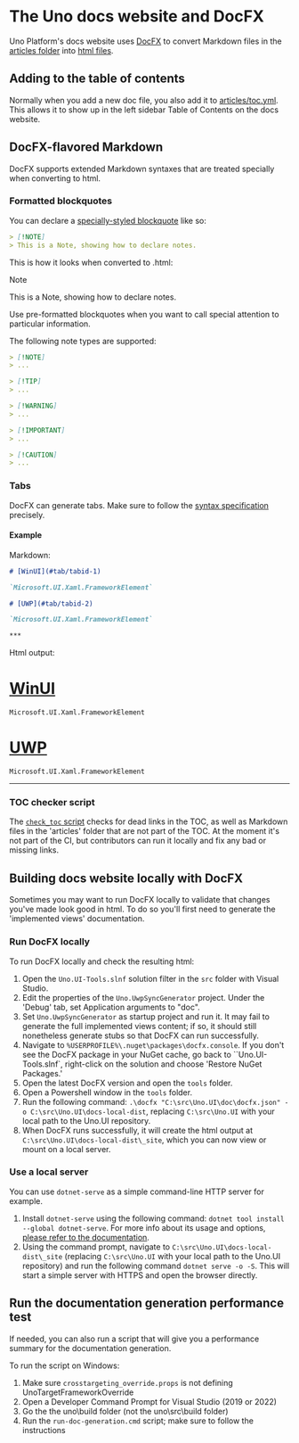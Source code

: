 ﻿# The Uno docs website and DocFX

Uno Platform's docs website uses [DocFX](https://dotnet.github.io/docfx/) to convert Markdown files in the [articles folder](https://github.com/unoplatform/uno/tree/master/doc/articles) into [html files](https://platform.uno/docs/articles/intro.html).

## Adding to the table of contents

Normally when you add a new doc file, you also add it to [articles/toc.yml](https://github.com/unoplatform/uno/blob/master/doc/articles/toc.yml). This allows it to show up in the left sidebar Table of Contents on the docs website.

## DocFX-flavored Markdown

DocFX supports extended Markdown syntaxes that are treated specially when converting to html.

### Formatted blockquotes

You can declare a [specially-styled blockquote](https://dotnet.github.io/docfx/spec/docfx_flavored_markdown.html#note-warningtipimportant) like so:

```md
> [!NOTE]
> This is a Note, showing how to declare notes.
```

This is how it looks when converted to .html:

> [!NOTE]
> This is a Note, showing how to declare notes.

Use pre-formatted blockquotes when you want to call special attention to particular information.

The following note types are supported:

```md
> [!NOTE]
> ...

> [!TIP]
> ...

> [!WARNING]
> ...

> [!IMPORTANT]
> ...

> [!CAUTION]
> ...

```

### Tabs

DocFX can generate tabs. Make sure to follow the [syntax specification](https://dotnet.github.io/docfx/spec/docfx_flavored_markdown.html#tabbed-content) precisely.

#### Example

Markdown:

```md
# [WinUI](#tab/tabid-1)

`Microsoft.UI.Xaml.FrameworkElement`

# [UWP](#tab/tabid-2)

`Microsoft.UI.Xaml.FrameworkElement`

***
```

Html output:

# [WinUI](#tab/tabid-1)

`Microsoft.UI.Xaml.FrameworkElement`

# [UWP](#tab/tabid-2)

`Microsoft.UI.Xaml.FrameworkElement`

***

### TOC checker script

The [`check_toc` script](https://github.com/unoplatform/uno/blob/master/doc/articles/check_toc.ps1) checks for dead links in the TOC, as well as Markdown files in the 'articles' folder that are not part of the TOC. At the moment it's not part of the CI, but contributors can run it locally and fix any bad or missing links.

<!-- TODO: ## Anchor links -->

## Building docs website locally with DocFX

Sometimes you may want to run DocFX locally to validate that changes you've made look good in html. To do so you'll first need to generate the 'implemented views' documentation.

### Run DocFX locally

To run DocFX locally and check the resulting html:

1. Open the `Uno.UI-Tools.slnf` solution filter in the `src` folder with Visual Studio.
2. Edit the properties of the `Uno.UwpSyncGenerator` project. Under the 'Debug' tab, set Application arguments to "doc".
3. Set `Uno.UwpSyncGenerator` as startup project and run it. It may fail to generate the full implemented views content; if so, it should still nonetheless generate stubs so that DocFX can run successfully.
4. Navigate to `%USERPROFILE%\.nuget\packages\docfx.console`. If you don't see the DocFX package in your NuGet cache, go back to ``Uno.UI-Tools.slnf`, right-click on the solution and choose 'Restore NuGet Packages.'
5. Open the latest DocFX version and open the `tools` folder.
6. Open a Powershell window in the `tools` folder.
7. Run the following command: `.\docfx "C:\src\Uno.UI\doc\docfx.json" -o C:\src\Uno.UI\docs-local-dist`, replacing `C:\src\Uno.UI` with your local path to the Uno.UI repository.
8. When DocFX runs successfully, it will create the html output at `C:\src\Uno.UI\docs-local-dist\_site`, which you can now view or mount on a local server.

### Use a local server

You can use `dotnet-serve` as a simple command-line HTTP server for example.

1. Install `dotnet-serve` using the following command: `dotnet tool install --global dotnet-serve`. For more info about its usage and options,
[please refer to the documentation](https://github.com/natemcmaster/dotnet-serve).
2. Using the command prompt, navigate to `C:\src\Uno.UI\docs-local-dist\_site` (replacing `C:\src\Uno.UI` with your local path to the Uno.UI repository) and run the following command `dotnet serve -o -S`. This will start a simple server with HTTPS and open the browser directly.

## Run the documentation generation performance test

If needed, you can also run a script that will give you a performance summary for the documentation generation.

To run the script on Windows:
1. Make sure `crosstargeting_override.props` is not defining UnoTargetFrameworkOverride
2. Open a Developer Command Prompt for Visual Studio (2019 or 2022)
3. Go the the uno\build folder (not the uno\src\build folder)
4. Run the `run-doc-generation.cmd` script; make sure to follow the instructions
